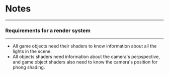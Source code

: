 # Notes
---
### Requirements for a render system
---
- All game objects need their shaders to know information about all the lights in the scene.
- All objects shaders need information about the camera's perpspective, and game object shaders also need to know the camera's position for phong shading. 
